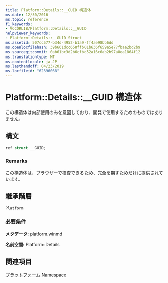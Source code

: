 ```yaml
---
title: Platform::Details::__GUID 構造体
ms.date: 12/30/2016
ms.topic: reference
f1_keywords:
- VCCORLIB/Platform::Details::__GUID
helpviewer_keywords:
- Platform::Details::__GUID Struct
ms.assetid: 507cc577-b34d-4952-b1a9-ff4ae98bb6dd
ms.openlocfilehash: 39b661dcc658ffb01b636f659a5e77fbaa2bd2b9
ms.sourcegitcommit: 0ab61bc3d2b6cfbd52a16c6ab2b97a8ea1864f12
ms.translationtype: MT
ms.contentlocale: ja-JP
ms.lasthandoff: 04/23/2019
ms.locfileid: "62396068"
---
```

# <a name="platformdetailsguid-struct"></a>Platform::Details::__GUID 構造体

この構造体は内部使用のみを意図しており、開発で使用するためのものではありません。

## <a name="syntax"></a>構文

```cpp
ref struct __GUID;
```

### <a name="remarks"></a>Remarks

この構造体は、ブラウザーで検査できるため、完全を期すためだけに提供されています。

## <a name="inheritance-hierarchy"></a>継承階層

`Platform`

### <a name="requirements"></a>必要条件

**メタデータ:** platform.winmd

**名前空間:** Platform::Details

## <a name="see-also"></a>関連項目

[プラットフォーム Namespace](platform-namespace-c-cx.md)
